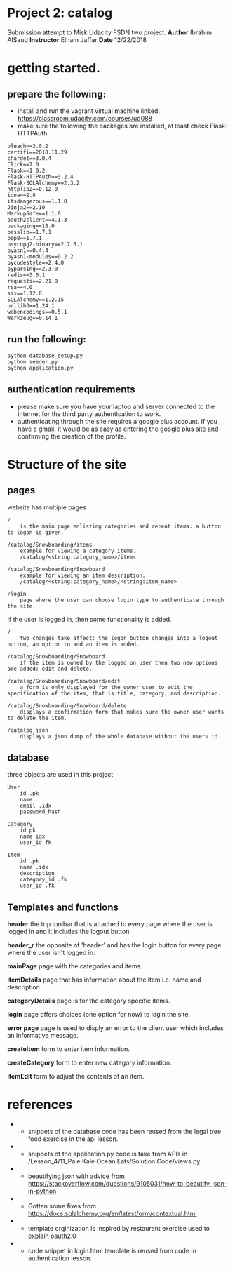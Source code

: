 # Project 2: catalog
Submission attempt to Misk Udacity FSDN two project. 
**Author** Ibrahim AlSaud
**Instructor** Elham Jaffar
**Date** 12/22/2018


# getting started. 

## prepare the following:
* install and run the vagrant virtual machine linked: https://classroom.udacity.com/courses/ud088
* make sure the following the packages are installed, at least check Flask-HTTPAuth:
```
bleach==3.0.2
certifi==2018.11.29
chardet==3.0.4
Click==7.0
Flask==1.0.2
Flask-HTTPAuth==3.2.4
Flask-SQLAlchemy==2.3.2
httplib2==0.12.0
idna==2.8
itsdangerous==1.1.0
Jinja2==2.10
MarkupSafe==1.1.0
oauth2client==4.1.3
packaging==18.0
passlib==1.7.1
pep8==1.7.1
psycopg2-binary==2.7.6.1
pyasn1==0.4.4
pyasn1-modules==0.2.2
pycodestyle==2.4.0
pyparsing==2.3.0
redis==3.0.1
requests==2.21.0
rsa==4.0
six==1.12.0
SQLAlchemy==1.2.15
urllib3==1.24.1
webencodings==0.5.1
Werkzeug==0.14.1
```


## run the following:
```
python database_setup.py
python seeder.py
python application.py
```


## authentication requirements
- please make sure you have your laptop and server connected to the internet for the third party authentication to work. 
- authenticating through the site requires a google plus account. If you have a gmail, it would be as easy as entering the google plus site and confirming the creation of the profile.






# Structure of the site

## pages

website has multiple pages

	/ 
		is the main page enlisting categories and recent items. a button to logon is given.

	/catalog/Snowboarding/items
		example for viewing a category items.
		/catalog/<string:category_name>/items

	/catalog/Snowboarding/Snowboard
		example for viewing an item description. 
		/catalog/<string:category_name>/<string:item_name>

	/login
		page where the user can choose login type to authenticate through the site.


If the user is logged in, then some functionality is added.

	/
		two changes take affect: the logon button changes into a logout button, an option to add an item is added. 

	/catalog/Snowboarding/Snowboard
		if the item is owned by the logged on user then two new options are added: edit and delete.

	/catalog/Snowboarding/Snowboard/edit
		a form is only displayed for the owner user to edit the specification of the item, that is title, category, and description.

	/catalog/Snowboarding/Snowboard/delete
		displays a confirmation form that makes sure the owner user wants to delete the item. 

	/catalog.json
		displays a json dump of the whole database without the users id.



## database

three objects are used in this project
	
	User
		id .pk
		name
		email .idx
		password_hash

	Category
		id pk
		name idx
		user_id fk

	Item
		id .pk
		name .idx
		description
		category_id .fk
		user_id .fk



## Templates and functions


**header**
	the top toolbar that is attached to every page where the user is logged in and it includes the logout button. 

**header_r**
	the opposite of 'header' and has the login button for every page where the user isn't logged in.

**mainPage**
	page with the categories and items.

**itemDetails**
	page that has information about the item i.e. name and description.

**categoryDetails**
	page is for the category specific items.

**login**
	page offers choices (one option for now) to login the site.

**error page**
	page is used to disply an error to the client user which includes an informative message.

**createItem**
	form to enter item information. 

**createCategory**
	form to enter new category information.

**itemEdit**
	form to adjust the contents of an item.





# references
* - snippets of the database code has been reused from the legal tree food exercise in the api lesson. 
* - snippets of the application.py code is take from APIs in /Lesson_4/11_Pale Kale Ocean Eats/Solution Code/views.py
* - beautifying json with advice from https://stackoverflow.com/questions/9105031/how-to-beautify-json-in-python
* - Gotten some fixes from https://docs.sqlalchemy.org/en/latest/orm/contextual.html
* - template orginization is inspired by restaurent exercise used to explain oauth2.0
* - code snippet in login.html template is reused from code in authentication lesson.